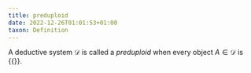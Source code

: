 ```yaml
---
title: preduploid
date: 2022-12-26T01:01:53+01:00
taxon: Definition
---
```


A deductive system $\mathcal{D}$ is called a *preduploid* when every object
$A\in\mathcal{D}$ is {{<cref dpl-000A polarized>}}.
